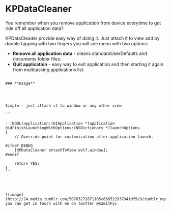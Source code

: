 KPDataCleaner
=============

You remember when you remove application from device everytime to get ride off all application data?

KPDataCleader provide easy way of doing it. Just attach it to view add by double tapping with two fingers you will see menu with two options:

* **Remove all application data** - cleans standardUserDefaults and documents folder files.
* **Quit application** - easy way to exit application and then starting it again from multitasking applications list.

~~~~

### **Usage**




Simple - just attach it to window or any other view

```

- (BOOL)application:(UIApplication *)application didFinishLaunchingWithOptions:(NSDictionary *)launchOptions
{
    // Override point for customization after application launch.
    
#ifdef DEBUG
    [KPDataCleaner attachToView:self.window];
#endif
    
    return YES;
}
```




![image](http://24.media.tumblr.com/50763272671105c666522937941df5c9/tumblr_mqxg2ocp0t1s5jboho1_500.png)
you can get in touch with me on Twitter @KamilPyc
 